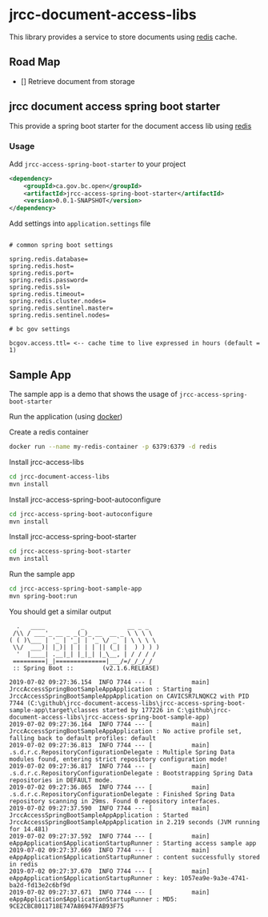 # jrcc-document-access-libs

This library provides a service to store documents using [redis](https://redis.io/) cache.

## Road Map

* [] Retrieve document from storage

## jrcc document access spring boot starter

This provide a spring boot starter for the document access lib using [redis](https://redis.io/)

### Usage

Add `jrcc-access-spring-boot-starter` to your project

```xml
<dependency>
    <groupId>ca.gov.bc.open</groupId>
    <artifactId>jrcc-access-spring-boot-starter</artifactId>
    <version>0.0.1-SNAPSHOT</version>
</dependency>
```

Add settings into `application.settings` file

```properties

# common spring boot settings

spring.redis.database=
spring.redis.host=
spring.redis.port=
spring.redis.password=
spring.redis.ssl=
spring.redis.timeout=
spring.redis.cluster.nodes=
spring.redis.sentinel.master=
spring.redis.sentinel.nodes=

# bc gov settings

bcgov.access.ttl= <-- cache time to live expressed in hours (default = 1)

```


## Sample App

The sample app is a demo that shows the usage of `jrcc-access-spring-boot-starter`

Run the application (using [docker](https://www.docker.com/))

Create a redis container

```bash
docker run --name my-redis-container -p 6379:6379 -d redis
```

Install jrcc-access-libs

```bash
cd jrcc-document-access-libs
mvn install
```

Install jrcc-access-spring-boot-autoconfigure

```bash
cd jrcc-access-spring-boot-autoconfigure
mvn install
```

Install jrcc-access-spring-boot-starter

```bash
cd jrcc-access-spring-boot-starter
mvn install
```

Run the sample app

```bash
cd jrcc-access-spring-boot-sample-app
mvn spring-boot:run
```

You should get a similar output

```console
  .   ____          _            __ _ _
 /\\ / ___'_ __ _ _(_)_ __  __ _ \ \ \ \
( ( )\___ | '_ | '_| | '_ \/ _` | \ \ \ \
 \\/  ___)| |_)| | | | | || (_| |  ) ) ) )
  '  |____| .__|_| |_|_| |_\__, | / / / /
 =========|_|==============|___/=/_/_/_/
 :: Spring Boot ::        (v2.1.6.RELEASE)

2019-07-02 09:27:36.154  INFO 7744 --- [           main] JrccAccessSpringBootSampleAppApplication : Starting JrccAccessSpringBootSampleAppApplication on CAVICSR7LNQKC2 with PID 7744 (C:\github\jrcc-document-access-libs\jrcc-access-spring-boot-sample-app\target\classes started by 177226 in C:\github\jrcc-document-access-libs\jrcc-access-spring-boot-sample-app)
2019-07-02 09:27:36.164  INFO 7744 --- [           main] JrccAccessSpringBootSampleAppApplication : No active profile set, falling back to default profiles: default
2019-07-02 09:27:36.813  INFO 7744 --- [           main] .s.d.r.c.RepositoryConfigurationDelegate : Multiple Spring Data modules found, entering strict repository configuration mode!
2019-07-02 09:27:36.817  INFO 7744 --- [           main] .s.d.r.c.RepositoryConfigurationDelegate : Bootstrapping Spring Data repositories in DEFAULT mode.
2019-07-02 09:27:36.865  INFO 7744 --- [           main] .s.d.r.c.RepositoryConfigurationDelegate : Finished Spring Data repository scanning in 29ms. Found 0 repository interfaces.
2019-07-02 09:27:37.590  INFO 7744 --- [           main] JrccAccessSpringBootSampleAppApplication : Started JrccAccessSpringBootSampleAppApplication in 2.219 seconds (JVM running for 14.481)
2019-07-02 09:27:37.592  INFO 7744 --- [           main] eAppApplication$ApplicationStartupRunner : Starting access sample app
2019-07-02 09:27:37.669  INFO 7744 --- [           main] eAppApplication$ApplicationStartupRunner : content successfully stored in redis
2019-07-02 09:27:37.670  INFO 7744 --- [           main] eAppApplication$ApplicationStartupRunner : key: 1057ea9e-9a3e-4741-ba2d-fd13e2c6bf9d
2019-07-02 09:27:37.671  INFO 7744 --- [           main] eAppApplication$ApplicationStartupRunner : MD5: 9CE2CBC8011718E747A86947FAB93F75
```